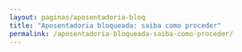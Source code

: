 ```yaml
---
layout: paginas/aposentadoria-bloq
title: "Aposentadoria bloqueada: saiba como proceder"
permalink: /aposentadoria-bloqueada-saiba-como-proceder/
---
```

